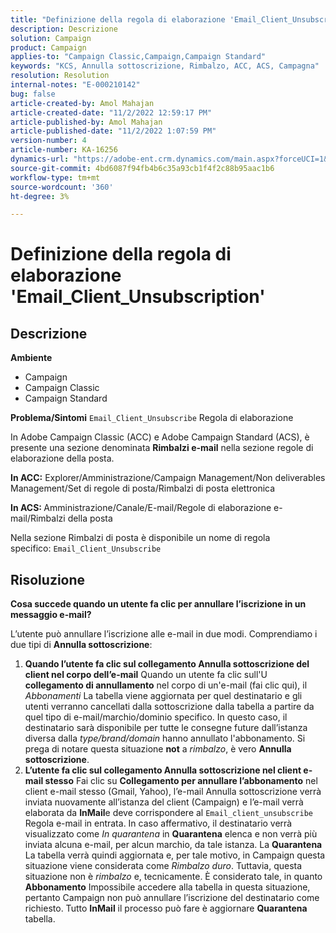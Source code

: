 ```yaml
---
title: "Definizione della regola di elaborazione 'Email_Client_Unsubscription'"
description: Descrizione
solution: Campaign
product: Campaign
applies-to: "Campaign Classic,Campaign,Campaign Standard"
keywords: "KCS, Annulla sottoscrizione, Rimbalzo, ACC, ACS, Campagna"
resolution: Resolution
internal-notes: "E-000210142"
bug: false
article-created-by: Amol Mahajan
article-created-date: "11/2/2022 12:59:17 PM"
article-published-by: Amol Mahajan
article-published-date: "11/2/2022 1:07:59 PM"
version-number: 4
article-number: KA-16256
dynamics-url: "https://adobe-ent.crm.dynamics.com/main.aspx?forceUCI=1&pagetype=entityrecord&etn=knowledgearticle&id=421b7525-ae5a-ed11-9561-6045bd006a22"
source-git-commit: 4bd6087f94fb4b6c35a93cb1f4f2c88b95aac1b6
workflow-type: tm+mt
source-wordcount: '360'
ht-degree: 3%

---
```


# Definizione della regola di elaborazione &#39;Email_Client_Unsubscription&#39;

## Descrizione

<b>Ambiente</b>
- Campaign
- Campaign Classic
- Campaign Standard

<b>Problema/Sintomi</b>
`Email_Client_Unsubscribe` Regola di elaborazione

In Adobe Campaign Classic (ACC) e Adobe Campaign Standard (ACS), è presente una sezione denominata <b>Rimbalzi e-mail</b> nella sezione regole di elaborazione della posta.

<b>In ACC:</b> Explorer/Amministrazione/Campaign Management/Non deliverables Management/Set di regole di posta/Rimbalzi di posta elettronica

<b>In ACS: </b>Amministrazione/Canale/E-mail/Regole di elaborazione e-mail/Rimbalzi della posta

Nella sezione Rimbalzi di posta è disponibile un nome di regola specifico: `Email_Client_Unsubscribe`


## Risoluzione


<b>Cosa succede quando un utente fa clic per annullare l’iscrizione in un messaggio e-mail?</b>

L’utente può annullare l’iscrizione alle e-mail in due modi. Comprendiamo i due tipi di <b>Annulla sottoscrizione</b>:

1. <b>Quando l’utente fa clic sul collegamento Annulla sottoscrizione del client nel corpo dell’e-mail</b>
Quando un utente fa clic sull&#39;U
<b>collegamento di annullamento</b> nel corpo di un&#39;e-mail (fai clic qui), il *Abbonamenti* La tabella viene aggiornata per quel destinatario e gli utenti verranno cancellati dalla sottoscrizione dalla tabella a partire da quel tipo di e-mail/marchio/dominio specifico. In questo caso, il destinatario sarà disponibile per tutte le consegne future dall’istanza diversa dalla *type/brand/domain* hanno annullato l&#39;abbonamento. Si prega di notare questa situazione <b>not</b> a *rimbalzo*, è vero <b>Annulla sottoscrizione</b>.
2. <b>L’utente fa clic sul collegamento Annulla sottoscrizione nel client e-mail stesso</b>
Fai clic su 
<b>Collegamento per annullare l’abbonamento</b> nel client e-mail stesso (Gmail, Yahoo), l’e-mail Annulla sottoscrizione verrà inviata nuovamente all’istanza del client (Campaign) e l’e-mail verrà elaborata da <b>InMail</b>e deve corrispondere al `Email_client_unsubscribe` Regola e-mail in entrata. In caso affermativo, il destinatario verrà visualizzato come *In quarantena* in <b>Quarantena</b> elenca e non verrà più inviata alcuna e-mail, per alcun marchio, da tale istanza. La <b>Quarantena</b> La tabella verrà quindi aggiornata e, per tale motivo, in Campaign questa situazione viene considerata come *Rimbalzo duro*. Tuttavia, questa situazione non è *rimbalzo* e, tecnicamente. È considerato tale, in quanto <b>Abbonamento</b> Impossibile accedere alla tabella in questa situazione, pertanto Campaign non può annullare l’iscrizione del destinatario come richiesto. Tutto <b>InMail</b> il processo può fare è aggiornare <b>Quarantena</b> tabella.


